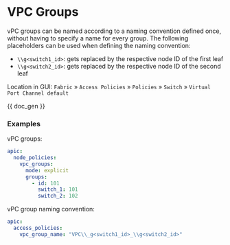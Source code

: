 # VPC Groups

vPC groups can be named according to a naming convention defined once, without having to specify a name for every group. The following placeholders can be used when defining the naming convention:

* `\\g<switch1_id>`: gets replaced by the respective node ID of the first leaf
* `\\g<switch2_id>`: gets replaced by the respective node ID of the second leaf

Location in GUI:
`Fabric` » `Access Policies` » `Policies` » `Switch` » `Virtual Port Channel default`


{{ doc_gen }}

### Examples

vPC groups:

```yaml
apic:
  node_policies:
    vpc_groups:
      mode: explicit
      groups:
        - id: 101
          switch_1: 101
          switch_2: 102
```

vPC group naming convention:

```yaml
apic:
  access_policies:
    vpc_group_name: "VPC\\_g<switch1_id>_\\g<switch2_id>"
```
